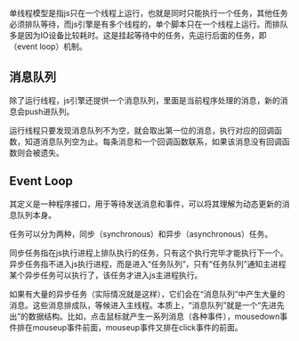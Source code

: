 单线程模型是指js只在一个线程上运行，也就是同时只能执行一个任务，其他任务必须排队等待，而js引擎是有多个线程的，单个脚本只在一个线程上运行。而排队多是因为IO设备比较耗时。这是挂起等待中的任务，先运行后面的任务，即（event loop）机制。

## 消息队列

除了运行线程，js引擎还提供一个消息队列，里面是当前程序处理的消息，新的消息会push进队列。

运行线程只要发现消息队列不为空，就会取出第一位的消息，执行对应的回调函数，知道消息队列空为止。每条消息和一个回调函数联系，如果该消息没有回调函数则会被遗失。

## Event Loop

其定义是一种程序接口，用于等待发送消息和事件，可以将其理解为动态更新的消息队列本身。

任务可以分为两种，同步（synchronous）和异步（asynchronous）任务。

同步任务指在js执行进程上排队执行的任务，只有这个执行完毕才能执行下一个。异步任务指不进入js执行进程，而是进入“任务队列”，只有“任务队列”通知主进程某个异步任务可以执行了，该任务才进入js主进程执行。

如果有大量的异步任务（实际情况就是这样），它们会在“消息队列”中产生大量的消息。这些消息排成队，等候进入主线程。本质上，“消息队列”就是一个“先进先出”的数据结构。比如，点击鼠标就产生一系列消息（各种事件），mousedown事件排在mouseup事件前面，mouseup事件又排在click事件的前面。
